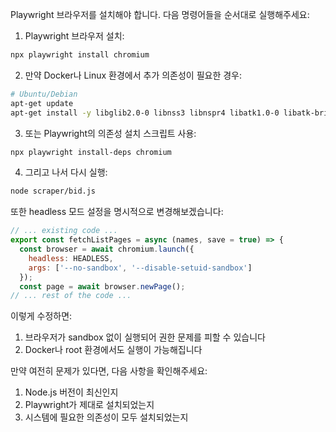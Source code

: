 Playwright 브라우저를 설치해야 합니다. 다음 명령어들을 순서대로 실행해주세요:

1. Playwright 브라우저 설치:
```bash
npx playwright install chromium
```

2. 만약 Docker나 Linux 환경에서 추가 의존성이 필요한 경우:
```bash
# Ubuntu/Debian
apt-get update
apt-get install -y libglib2.0-0 libnss3 libnspr4 libatk1.0-0 libatk-bridge2.0-0 libcups2 libdrm2 libdbus-1-3 libxcb1 libxkbcommon0 libx11-6 libxcomposite1 libxdamage1 libxext6 libxfixes3 libxrandr2 libgbm1 libpango-1.0-0 libcairo2 libasound2 libatspi2.0-0
```

3. 또는 Playwright의 의존성 설치 스크립트 사용:
```bash
npx playwright install-deps chromium
```

4. 그리고 나서 다시 실행:
```bash
node scraper/bid.js
```

또한 headless 모드 설정을 명시적으로 변경해보겠습니다:

```javascript:servers/nodejs/scraper/bid.js
// ... existing code ...
export const fetchListPages = async (names, save = true) => {
  const browser = await chromium.launch({ 
    headless: HEADLESS,
    args: ['--no-sandbox', '--disable-setuid-sandbox']
  });
  const page = await browser.newPage();
// ... rest of the code ...
```
이렇게 수정하면:
1. 브라우저가 sandbox 없이 실행되어 권한 문제를 피할 수 있습니다
2. Docker나 root 환경에서도 실행이 가능해집니다

만약 여전히 문제가 있다면, 다음 사항을 확인해주세요:
1. Node.js 버전이 최신인지
2. Playwright가 제대로 설치되었는지
3. 시스템에 필요한 의존성이 모두 설치되었는지
